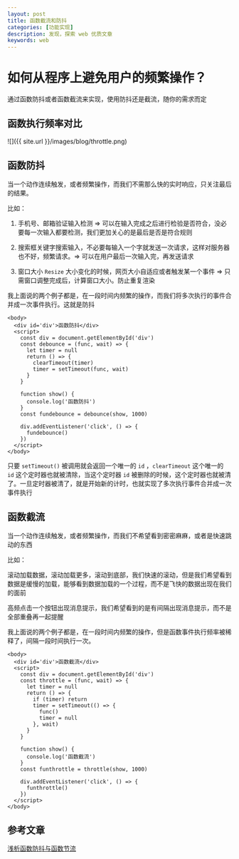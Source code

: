 ```yaml
---
layout: post
title: 函数截流和防抖
categories: [功能实现]
description: 发现，探索 web 优质文章
keywords: web
---
```


# 如何从程序上避免用户的频繁操作？
通过函数防抖或者函数截流来实现，使用防抖还是截流，随你的需求而定

## 函数执行频率对比
![]({{ site.url }}/images/blog/throttle.png)


## 函数防抖

当一个动作连续触发，或者频繁操作，而我们不需那么快的实时响应，只关注最后的结果。

比如：

1. 手机号、邮箱验证输入检测 => 可以在输入完成之后进行检验是否符合，没必要每一次输入都要检测，我们更加关心的是最后是否是符合规则

2. 搜索框关键字搜索输入，不必要每输入一个字就发送一次请求，这样对服务器也不好，频繁请求。=> 可以在用户最后一次输入完，再发送请求

3. 窗口大小 `Resize` 大小变化的时候，网页大小自适应或者触发某一个事件 => 只需窗口调整完成后，计算窗口大小。防止重复渲染


我上面说的两个例子都是，在一段时间内频繁的操作，而我们将多次执行的事件合并成一次事件执行。这就是防抖

```
<body>
  <div id='div'>函数防抖</div>
  <script>
    const div = document.getElementById('div')
    const debounce = (func, wait) => {
      let timer = null
      return () => {
        clearTimeout(timer)
        timer = setTimeout(func, wait)
      }
    }

    function show() {
      console.log('函数防抖')
    }
    const fundebounce = debounce(show, 1000)

    div.addEventListener('click', () => {
      fundebounce()
    })
  </script>
</body>
```

只要 `setTimeout()` 被调用就会返回一个唯一的 `id` ，`clearTimeout` 这个唯一的 `id` 这个定时器也就被清除，当这个定时器 `id` 被删除的时候，这个定时器也就被清了。一旦定时器被清了，就是开始新的计时，也就实现了多次执行事件合并成一次事件执行

## 函数截流
当一个动作连续触发，或者频繁操作，而我们不希望看到密密麻麻，或者是快速跳动的东西

比如：

滚动加载数据，滚动加载更多，滚动到底部，我们快速的滚动，但是我们希望看到数据是缓慢的加载，能够看到数据加载的一个过程，而不是飞快的数据出现在我们的面前

高频点击一个按钮出现消息提示，我们希望看到的是有间隔出现消息提示，而不是全部重叠再一起提醒

我上面说的两个例子都是，在一段时间内频繁的操作，但是函数事件执行频率被稀释了，间隔一段时间执行一次。

```
<body>
  <div id='div'>函数截流</div>
  <script>
    const div = document.getElementById('div')
    const throttle = (func, wait) => {
      let timer = null
      return () => {
        if (timer) return
        timer = setTimeout(() => {
          func()
          timer = null
        }, wait)
      }
    }

    function show() {
      console.log('函数截流')
    }
    const funthrottle = throttle(show, 1000)

    div.addEventListener('click', () => {
      funthrottle()
    })
  </script>
</body>
```

## 参考文章
[浅析函数防抖与函数节流](https://www.jianshu.com/p/f9f6b637fd6c)

